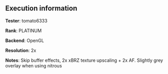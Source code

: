 ## Execution information


**Tester**: tomato6333

**Rank**: PLATINUM

**Backend**: OpenGL

**Resolution**: 2x

**Notes**: Skip buffer effects, 2x xBRZ texture upscaling + 2x AF. Slightly grey overlay when using nitrous